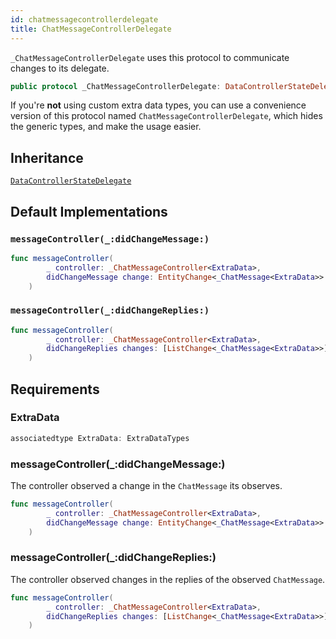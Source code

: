 ```yaml
---
id: chatmessagecontrollerdelegate 
title: ChatMessageControllerDelegate
--- 
```


`_ChatMessageControllerDelegate` uses this protocol to communicate changes to its delegate.

``` swift
public protocol _ChatMessageControllerDelegate: DataControllerStateDelegate 
```

If you're **not** using custom extra data types, you can use a convenience version of this protocol
named `ChatMessageControllerDelegate`, which hides the generic types, and make the usage easier.

## Inheritance

[`DataControllerStateDelegate`](../DataControllerStateDelegate)

## Default Implementations

### `messageController(_:didChangeMessage:)`

``` swift
func messageController(
        _ controller: _ChatMessageController<ExtraData>,
        didChangeMessage change: EntityChange<_ChatMessage<ExtraData>>
    ) 
```

### `messageController(_:didChangeReplies:)`

``` swift
func messageController(
        _ controller: _ChatMessageController<ExtraData>,
        didChangeReplies changes: [ListChange<_ChatMessage<ExtraData>>]
    ) 
```

## Requirements

### ExtraData

``` swift
associatedtype ExtraData: ExtraDataTypes
```

### messageController(\_:​didChangeMessage:​)

The controller observed a change in the `ChatMessage` its observes.

``` swift
func messageController(
        _ controller: _ChatMessageController<ExtraData>,
        didChangeMessage change: EntityChange<_ChatMessage<ExtraData>>
    )
```

### messageController(\_:​didChangeReplies:​)

The controller observed changes in the replies of the observed `ChatMessage`.

``` swift
func messageController(
        _ controller: _ChatMessageController<ExtraData>,
        didChangeReplies changes: [ListChange<_ChatMessage<ExtraData>>]
    )
```
